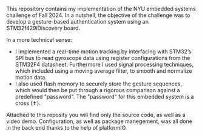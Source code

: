This repository contains my implementation of the NYU embedded systems challenge of Fall 2024. In a nutshell, the objective of the challenge was to develop a gesture-based authentication system using an STM32f429iDiscovery board. 

In a more technical sense:
 - I implemented a real-time motion tracking by interfacing with STM32’s SPI bus to read gyroscope data using register configurations from the STM32F4 datasheet. Furthermore I used signal processing techniques, which included using a moving average filter, to smooth and normalize motion data.
 - I also used flash memory to securely store the gesture sequences, which would then be put through a rigorous comparison against a predefined "password". The "password" for this embedded system is a cross (✝).

Attached to this reposity you will find only the source code, as well as a video demo. Configuration, as well as package manegement, was all done in the back end thanks to the help of platformIO. 

